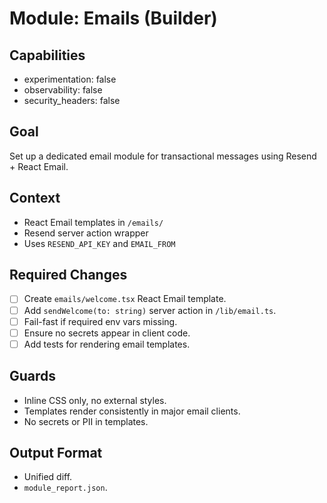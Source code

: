 # Module: Emails (Builder)

## Capabilities
- experimentation: false
- observability: false
- security_headers: false

## Goal
Set up a dedicated email module for transactional messages using Resend + React Email.

## Context
- React Email templates in `/emails/`
- Resend server action wrapper
- Uses `RESEND_API_KEY` and `EMAIL_FROM`

## Required Changes
- [ ] Create `emails/welcome.tsx` React Email template.
- [ ] Add `sendWelcome(to: string)` server action in `/lib/email.ts`.
- [ ] Fail-fast if required env vars missing.
- [ ] Ensure no secrets appear in client code.
- [ ] Add tests for rendering email templates.

## Guards
- Inline CSS only, no external styles.
- Templates render consistently in major email clients.
- No secrets or PII in templates.

## Output Format
- Unified diff.
- `module_report.json`.
